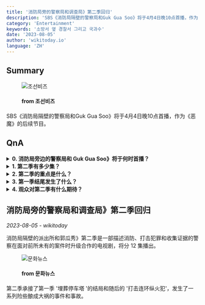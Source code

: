 ```yaml
---
title: '消防局旁的警察局和调查局》第二季回归'
description: 'SBS《消防局隔壁的警察局和Guk Gua Soo》将于4月4日晚10点首播，作为《恶魔》的后续节目。'
category: 'Entertainment'
keywords: '소방서 옆 경찰서 그리고 국과수'
date: '2023-08-05'
author: 'wikitoday.io'
language: 'ZH'
---
```


## Summary



<figure>
    <img src="https://biz.chosun.com/resizer/T7PaBYXeO7JRRekZISLb1oOCsSE=/650x341/smart/cloudfront-ap-northeast-1.images.arcpublishing.com/chosunbiz/2THYHQXKAZ4LLS2VCZLTKF47UA.jpg" alt="조선비즈" />
    <figcaption>
        <h4> from 조선비즈</h4>
    </figcaption>
</figure>


SBS《消防局隔壁的警察局和Guk Gua Soo》将于4月4日晚10点首播，作为《恶魔》的后续节目。


## QnA


<details>
    <summary><b>0. 消防局旁边的警察局和 Guk Gua Soo》将于何时首播？</b></summary>
    消防局旁边的警察局和 Guk Gua Soo》将于 4 月 4 日晚 10 点首播。
</details>

<details>
    <summary><b>1. 第二季有多少集？</b></summary>
    第二季将分 12 集播出。
</details>

<details>
    <summary><b>2. 第二季的重点是什么？</b></summary>
    第二季将描述消防、打击犯罪和收集证据警察之间的升级合作。
</details>

<details>
    <summary><b>3. 第一季结尾发生了什么？</b></summary>
    第一季以 '埋葬停车塔 '和随后的 '打击连环纵火犯 '结束。
</details>

<details>
    <summary><b>4. 观众对第二季有什么期待？</b></summary>
    观众可以期待在第二季中发生一系列近乎灾难性的事件和事故。
</details>



## 消防局旁的警察局和调查局》第二季回归

_2023-08-05 - wikitoday_

消防局隔壁的派出所和郭瓜秀》第二季是一部描述消防、打击犯罪和收集证据的警察在面对前所未有的案件时升级合作的电视剧，将分 12 集播出。


<figure>
    <img src="https://cdn.mhns.co.kr/news/thumbnail/202308/558910_683707_2921_v150.jpg" alt="문화뉴스" />
    <figcaption>
        <h4> from 문화뉴스</h4>
    </figcaption>
</figure>


第二季承接了第一季 '埋葬停车塔 '的结局和随后的 '打击连环纵火犯'，发生了一系列险些酿成大祸的事件和事故。
